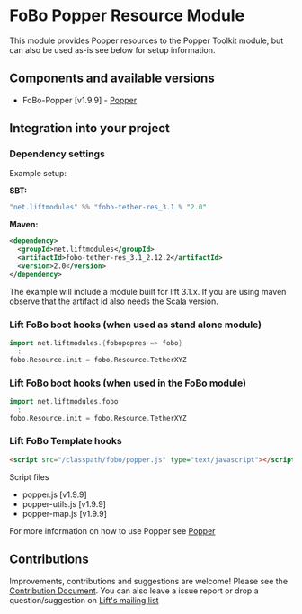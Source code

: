 # FoBo Popper Resource Module

This module provides Popper resources to the Popper Toolkit module, 
but can also be used as-is see below for setup information. 

## Components and available versions

- FoBo-Popper [v1.9.9] - [Popper](https://popper.js.org/)

## Integration into your project 

### Dependency settings

Example setup:

**SBT:**
```scala
"net.liftmodules" %% "fobo-tether-res_3.1 % "2.0"
```
**Maven:**
```xml
<dependency>
  <groupId>net.liftmodules</groupId>
  <artifactId>fobo-tether-res_3.1_2.12.2</artifactId>
  <version>2.0</version>
</dependency>
```
The example will include a module built for lift 3.1.x. 
If you are using maven observe that the artifact id also needs the Scala version.

### Lift FoBo boot hooks (when used as stand alone module)
```scala
import net.liftmodules.{fobopopres => fobo}
  :
fobo.Resource.init = fobo.Resource.TetherXYZ 
```
### Lift FoBo boot hooks (when used in the FoBo module)
```scala
import net.liftmodules.fobo 
  :
fobo.Resource.init = fobo.Resource.TetherXYZ 
```
### Lift FoBo Template hooks
```html
<script src="/classpath/fobo/popper.js" type="text/javascript"></script>
```

Script files

- popper.js [v1.9.9]
- popper-utils.js [v1.9.9]
- popper-map.js [v1.9.9]

For more information on how to use Popper see [Popper](https://popper.js.org/)

## Contributions

Improvements, contributions and suggestions are welcome! 
Please see the [Contribution Document](https://github.com/karma4u101/FoBo/blob/master/CONTRIBUTING.md). 
You can also leave a issue report or drop a question/suggestion on [Lift's mailing list](http://groups.google.com/group/liftweb/) 

